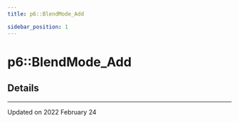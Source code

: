 ```yaml
---
title: p6::BlendMode_Add

sidebar_position: 1
---
```


# p6::BlendMode_Add





## Details
-------------------------------

Updated on 2022 February 24